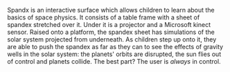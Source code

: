 Spandx is an interactive surface which allows children to learn about the basics of space physics. It consists of a table frame with a sheet of spandex stretched over it. Under it is a projector and a Microsoft kinect sensor. Raised onto a platform, the spandex sheet has simulations of the solar system projected from underneath. As children step up onto it, they are able to push the spandex as far as they can to see the effects of gravity wells in the solar system: the planets' orbits are disrupted, the sun flies out of control and planets collide. The best part? The user is *always* in control.